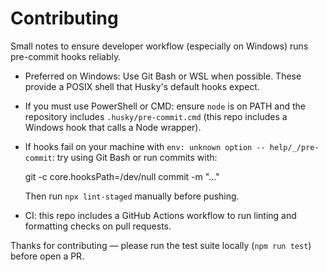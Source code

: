 # Contributing

Small notes to ensure developer workflow (especially on Windows) runs pre-commit hooks reliably.

- Preferred on Windows: Use Git Bash or WSL when possible. These provide a POSIX shell that Husky's default hooks expect.
- If you must use PowerShell or CMD: ensure `node` is on PATH and the repository includes `.husky/pre-commit.cmd` (this repo includes a Windows hook that calls a Node wrapper).
- If hooks fail on your machine with `env: unknown option -- help/_/pre-commit`: try using Git Bash or run commits with:

  git -c core.hooksPath=/dev/null commit -m "..."

  Then run `npx lint-staged` manually before pushing.

- CI: this repo includes a GitHub Actions workflow to run linting and formatting checks on pull requests.

Thanks for contributing — please run the test suite locally (`npm run test`) before open a PR.
